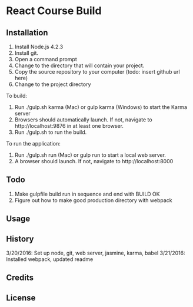 # React Course Build

## Installation

1. Install Node.js 4.2.3
2. Install git.
3. Open a command prompt
4. Change to the directory that will contain your project. 
5. Copy the source repository to your computer (todo: insert github url here)
6. Change to the project directory

To build:

1. Run ./gulp.sh karma (Mac) or gulp karma (Windows) to start the Karma server
2. Browsers should automatically launch. If not, navigate to http://localhost:9876 in at least one browser.
3. Run ./gulp.sh to run the build.

To run the application:

1. Run ./gulp.sh run (Mac) or gulp run to start a local web server.
2. A browser should launch. If not, navigate to http://localhost:8000

## Todo

1. Make gulpfile build run in sequence and end with BUILD OK
2. Figure out how to make good production directory with webpack

## Usage

## History

3/20/2016: Set up node, git, web server, jasmine, karma, babel
3/21/2016: Installed webpack, updated readme

## Credits

## License

